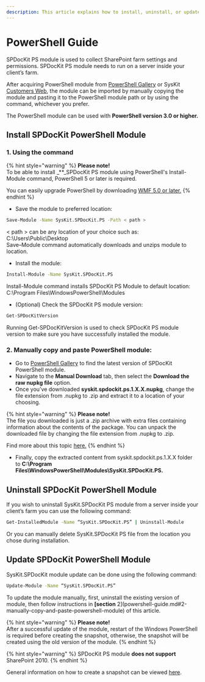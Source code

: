 ```yaml
---
description: This article explains how to install, uninstall, or update SPDocKit PowerShell Module.
---
```


# PowerShell Guide

SPDocKit PS module is used to collect SharePoint farm settings and permissions. SPDocKit PS module needs to run on a server inside your client’s farm.

After acquiring PowerShell module from [PowerShell Gallery](https://www.powershellgallery.com/packages/SysKit.SPDocKit.PS/) or SysKit [Customers Web](https://my.syskit.com), the module can be imported by manually copying the module and pasting it to the PowerShell module path or by using the command, whichever you prefer.

The PowerShell module can be used with **PowerShell version 3.0 or higher.**

## Install SPDocKit PowerShell Module

### 1. Using the  command

{% hint style="warning" %}
**Please note!**  
To be able to install _\*\*_SPDocKit PS module using PowerShell's Install-Module command, PowerShell 5 or later is required.

You can easily upgrade PowerShell by downloading [WMF 5.0 or later.](https://www.microsoft.com/en-us/download/details.aspx?id=54616)
{% endhint %}

* Save the module to preferred location:

```bash
Save-Module -Name SysKit.SPDocKit.PS -Path < path >
```

&lt; path &gt; can be any location of your choice such as: C:\Users\Public\Desktop  
Save–Module command automatically downloads and unzips module to location.

* Install the module:

```bash
Install-Module -Name SysKit.SPDocKit.PS
```

Install-Module command installs SPDocKit PS Module to default location: C:\Program Files\WindowsPowerShell\Modules

* \(Optional\) Check the SPDocKit PS module version:

```bash
Get-SPDocKitVersion
```

Running Get-SPDocKitVersion is used to check SPDocKit PS module version to make sure you have successfully installed the module.

### 2. Manually copy and paste PowerShell module:

* Go to [PowerShell Gallery](https://www.powershellgallery.com/packages/SysKit.SPDocKit.PS/) to find the latest version of SPDocKit PowerShell module.
* Navigate to the **Manual Download** tab, then select the **Download the raw nupkg file** option.
* Once you’ve downloaded **syskit.spdockit.ps.1.X.X.nupkg**, change the file extension from .nupkg to .zip and extract it to a location of your choosing.

{% hint style="warning" %}
**Please note!**  
The file you downloaded is just a .zip archive with extra files containing information about the contents of the package. You can unpack the downloaded file by changing the file extension from .nupkg to .zip.

Find more about this topic [here.](https://docs.microsoft.com/en-us/powershell/gallery/how-to/working-with-packages/manual-download)
{% endhint %}

* Finally, copy the extracted content from syskit.spdockit.ps.1.X.X folder to **C:\Program Files\WindowsPowerShell\Modules\SysKit.SPDocKit.PS.**

## Uninstall SPDocKit PowerShell Module

If you wish to uninstall SysKit.SPDocKit PS module from a server inside your client’s farm you can use the following command:

```bash
Get-InstalledModule -Name “SysKit.SPDocKit.PS” | Uninstall-Module
```

Or you can manually delete SysKit.SPDocKit PS file from the location you chose during installation.

## Update SPDocKit PowerShell Module

SysKit.SPDocKit module update can be done using the following command:

```bash
Update-Module -Name “SysKit.SPDocKit.PS”
```

To update the module manually, first, uninstall the existing version of module, then follow instructions in **\[section** 2\]\(powershell-guide.md\#2-manually-copy-and-paste-powershell-module\) of this article.

{% hint style="warning" %}
**Please note!**  
After a successful update of the module, restart of the Windows PowerShell is required before creating the snapshot, otherwise, the snapshot will be created using the old version of the module.
{% endhint %}

{% hint style="warning" %}
SPDocKit PS module **does not support** SharePoint 2010.
{% endhint %}

General information on how to create a snapshot can be viewed [here](../how-to/create-snapshot.md).

